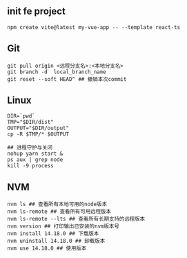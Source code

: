 ## init fe project
```
npm create vite@latest my-vue-app -- --template react-ts
```

## Git
```shell
git pull origin <远程分支名>:<本地分支名>
git branch -d  local_branch_name
git reset --soft HEAD^ ## 撤销本次commit
```



## Linux
```shell
DIR=`pwd`
TMP="$DIR/dist"
OUTPUT="$DIR/output"
cp -R $TMP/* $OUTPUT

## 进程守护与关闭
nohup yarn start &
ps aux | grep node
kill -9 process
```

## NVM
```shell
nvm ls ## 查看所有本地可用的node版本
nvm ls-remote ## 查看所有可用远程版本
nvm ls-remote --lts ## 查看所有长期支持的远程版本
nvm version ## 打印输出已安装的nvm版本号
nvm install 14.18.0 ## 下载版本
nvm uninstall 14.18.0 ## 卸载版本
nvm use 14.18.0 ## 使用版本
```

